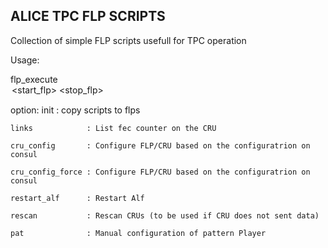 ## ALICE TPC FLP SCRIPTS

Collection of simple FLP scripts usefull for TPC operation


Usage:

flp_execute <option> <start_flp> <stop_flp>

option:
    init             : copy scripts to flps
    
    links            : List fec counter on the CRU
    
    cru_config       : Configure FLP/CRU based on the configuratrion on consul
    
    cru_config_force : Configure FLP/CRU based on the configuratrion on consul
    
    restart_alf      : Restart Alf
    
    rescan           : Rescan CRUs (to be used if CRU does not sent data)
    
    pat              : Manual configuration of pattern Player 


